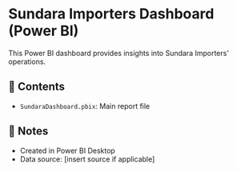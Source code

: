 # Sundara Importers Dashboard (Power BI)

This Power BI dashboard provides insights into Sundara Importers' operations.

## 📄 Contents
- `SundaraDashboard.pbix`: Main report file

## 📝 Notes
- Created in Power BI Desktop
- Data source: [insert source if applicable]

